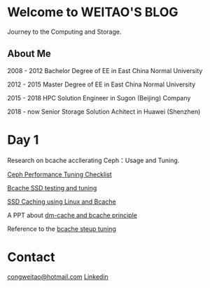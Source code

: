 # Welcome to WEITAO'S BLOG 
Journey to the Computing and Storage.
## About Me
2008 - 2012  Bachelor Degree of EE in East China Normal University

2012 - 2015  Master Degree of EE in East China Normal University

2015 - 2018  HPC Solution Engineer in Sugon (Beijing) Company

2018 - now  Senior Storage Solution Achitect in Huawei (Shenzhen)

# Day 1
Research on bcache accllerating Ceph：Usage and Tuning.

[Ceph Performance Tuning Checklist](http://accelazh.github.io/ceph/Ceph-Performance-Tuning-Checklist)

[Bcache SSD testing and tuning](http://confluence.wartungsfenster.de/display/Adminspace/bcache+SSD+testing+and+tuning)

[SSD Caching using Linux and Bcache](https://pommi.nethuis.nl/ssd-caching-using-linux-and-bcache/)

A PPT about [dm-cache and bcache principle](https://www.lanl.gov/projects/national-security-education-center/information-science-technology/_assets/docs/2014-si-docs/2014-docs/Team-Chartreuse-Presentation.pdf)

Reference to the [bcache steup tuning](http://www.tech-g.com/2017/08/10/bcache-how-to-setup/)

# Contact
[congweitao@hotmail.com](congweitao@hotmail.com)
[Linkedin](congweitao.github.io/About)

